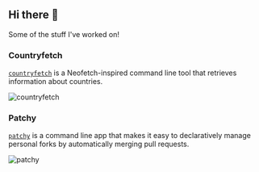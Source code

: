 ## Hi there 👋

Some of the stuff I've worked on!

### Countryfetch

[`countryfetch`](https://github.com/nik-rev/countryfetch) is a Neofetch-inspired command line tool that retrieves information about countries.

![countryfetch](https://github.com/user-attachments/assets/0b36cafe-5255-4289-b818-d3d8f304da3d)

### Patchy

[`patchy`](https://github.com/nik-rev/patchy) is a command line app that makes it easy to declaratively manage personal forks by automatically merging pull requests.

![patchy](https://github.com/user-attachments/assets/3091e192-0587-4b38-b0d5-557ac7dff49f)
